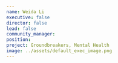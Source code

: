 ```yaml
---
name: Weida Li
executive: false
director: false
lead: false
community_manager: 
position:  
project: Groundbreakers, Mental Health
image: ../assets/default_exec_image.png
---
```

